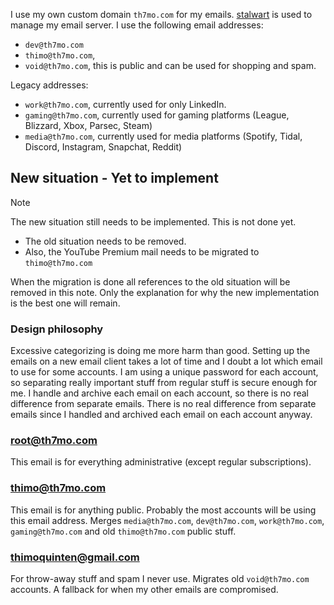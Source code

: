 I use my own custom domain `th7mo.com` for my emails.
[stalwart](stalwart.md) is used to manage my email server.
I use the following email addresses:
* `dev@th7mo.com`
* `thimo@th7mo.com`, 
* `void@th7mo.com`, this is public and can be used for shopping and spam.

Legacy addresses:
* `work@th7mo.com`, currently used for only LinkedIn.
* `gaming@th7mo.com`, currently used for gaming platforms (League, Blizzard, Xbox, Parsec, Steam)
* `media@th7mo.com`, currently used for media platforms (Spotify, Tidal, Discord, Instagram, Snapchat, Reddit)

## New situation - Yet to implement
> [!NOTE]
> The new situation still needs to be implemented.
> This is not done yet.
> 
> - The old situation needs to be removed.
> - Also, the YouTube Premium mail needs to be migrated to `thimo@th7mo.com`
>
> When the migration is done all references to the old situation will be removed in this note.
> Only the explanation for why the new implementation is the best one will remain.

### Design philosophy
Excessive categorizing is doing me more harm than good.
Setting up the emails on a new email client takes a lot of time and I doubt a lot which email to use for some accounts.
I am using a unique password for each account, so separating really important stuff from regular stuff is secure enough for me.
I handle and archive each email on each account, so there is no real difference from separate emails.
There is no real difference from separate emails since I handled and archived each email on each account anyway. 

### root@th7mo.com 
This email is for everything administrative (except regular subscriptions). 

### thimo@th7mo.com
This email is for anything public. 
Probably the most accounts will be using this email address.
Merges `media@th7mo.com`, `dev@th7mo.com`, `work@th7mo.com`, `gaming@th7mo.com` and old `thimo@th7mo.com` public stuff.

### thimoquinten@gmail.com
For throw-away stuff and spam I never use.
Migrates old `void@th7mo.com` accounts.
A fallback for when my other emails are compromised.
